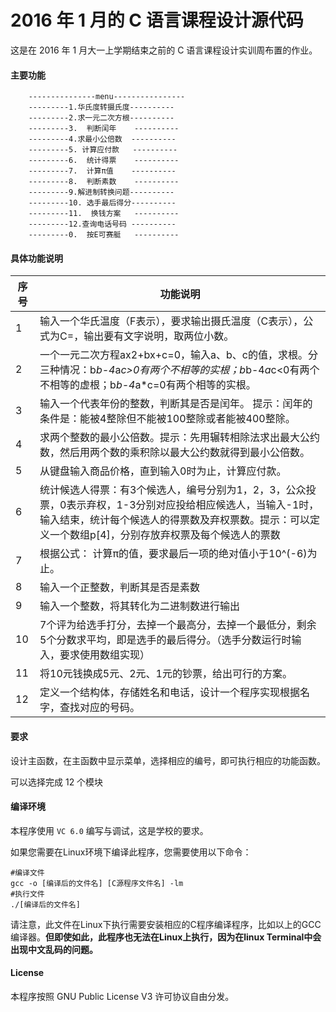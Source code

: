 # 2016 年 1 月的 C 语言课程设计源代码

这是在 2016 年 1 月大一上学期结束之前的 C 语言课程设计实训周布置的作业。

#### 主要功能

```
    ---------------menu----------------
    ---------1.华氏度转摄氏度----------
    ---------2.求一元二次方根----------
    ---------3.  判断闰年    ----------
    ---------4.求最小公倍数  ----------
    ---------5. 计算应付款   ----------
    ---------6.  统计得票    ----------
    ---------7.  计算π值    ----------
    ---------8.  判断素数    ----------
    ---------9.解进制转换问题----------
    ---------10. 选手最后得分----------
    ---------11.  换钱方案   ----------
    ---------12.查询电话号码 ----------
    ---------0.  按E可赛艇   ----------
```

#### 具体功能说明

序号 | 功能说明
-|-
1 | 输入一个华氏温度（F表示），要求输出摄氏温度（C表示），公式为C=，输出要有文字说明，取两位小数。 |
2 | 一个一元二次方程ax2+bx+c=0，输入a、b、c的值，求根。分三种情况：b*b-4*a*c>0有两个不相等的实根；b*b-4*a*c<0有两个不相等的虚根；b*b-4*a*c=0有两个相等的实根。 |
3 | 输入一个代表年份的整数，判断其是否是闰年。 提示：闰年的条件是：能被4整除但不能被100整除或者能被400整除。 |
4 | 求两个整数的最小公倍数。提示：先用辗转相除法求出最大公约数，然后用两个数的乘积除以最大公约数就得到最小公倍数。 |
5 | 从键盘输入商品价格，直到输入0时为止，计算应付款。 |
6 | 统计候选人得票：有3个候选人，编号分别为1，2，3，公众投票，0表示弃权，1-3分别对应投给相应候选人，当输入-1时，输入结束，统计每个候选人的得票数及弃权票数。提示：可以定义一个数组p[4]，分别存放弃权票及每个候选人的票数 |
7 | 根据公式：  计算π的值，要求最后一项的绝对值小于10^(-6)为止。 |
8 | 输入一个正整数，判断其是否是素数 |
9 | 输入一个整数，将其转化为二进制数进行输出 |
10 | 7个评为给选手打分，去掉一个最高分，去掉一个最低分，剩余5个分数求平均，即是选手的最后得分。（选手分数运行时输入，要求使用数组实现） |
11 | 将10元钱换成5元、2元、1元的钞票，给出可行的方案。 |
12 | 定义一个结构体，存储姓名和电话，设计一个程序实现根据名字，查找对应的号码。 |

#### 要求

设计主函数，在主函数中显示菜单，选择相应的编号，即可执行相应的功能函数。

可以选择完成 12 个模块


#### 编译环境

本程序使用 `VC 6.0` 编写与调试，这是学校的要求。

如果您需要在Linux环境下编译此程序，您需要使用以下命令：

```Shell
#编译文件
gcc -o [编译后的文件名] [C源程序文件名] -lm
#执行文件
./[编译后的文件名]
```
请注意，此文件在Linux下执行需要安装相应的C程序编译程序，比如以上的GCC编译器。<b>但即使如此，此程序也无法在Linux上执行，因为在linux Terminal中会出现中文乱码的问题。</b>

#### License

本程序按照 GNU Public License V3 许可协议自由分发。
